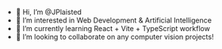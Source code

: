 - 👋 Hi, I’m @JPlaisted
- 👀 I’m interested in Web Development & Artificial Intelligence
- 🌱 I’m currently learning React + Vite + TypeScript workflow
- 💞️ I’m looking to collaborate on any computer vision projects!

<!---
JAPlaisted/JAPlaisted is a ✨ special ✨ repository because its `README.md` (this file) appears on your GitHub profile.
You can click the Preview link to take a look at your changes.
--->
